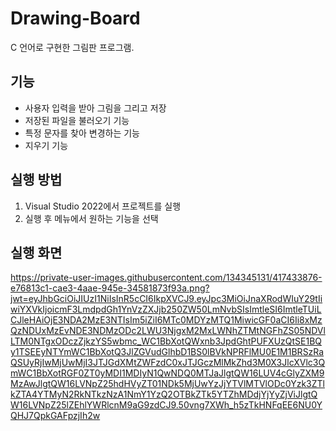 # Drawing-Board
C 언어로 구현한 그림판 프로그램.

## 기능
- 사용자 입력을 받아 그림을 그리고 저장
- 저장된 파일을 불러오기 기능
- 특정 문자를 찾아 변경하는 기능
- 지우기 기능

## 실행 방법
1. Visual Studio 2022에서 프로젝트를 실행
2. 실행 후 메뉴에서 원하는 기능을 선택

## 실행 화면
https://private-user-images.githubusercontent.com/134345131/417433876-e76813c1-cae3-4aae-945e-34581873f93a.png?jwt=eyJhbGciOiJIUzI1NiIsInR5cCI6IkpXVCJ9.eyJpc3MiOiJnaXRodWIuY29tIiwiYXVkIjoicmF3LmdpdGh1YnVzZXJjb250ZW50LmNvbSIsImtleSI6ImtleTUiLCJleHAiOjE3NDA2MzE3NTIsIm5iZiI6MTc0MDYzMTQ1MiwicGF0aCI6Ii8xMzQzNDUxMzEvNDE3NDMzODc2LWU3NjgxM2MxLWNhZTMtNGFhZS05NDVlLTM0NTgxODczZjkzYS5wbmc_WC1BbXotQWxnb3JpdGhtPUFXUzQtSE1BQy1TSEEyNTYmWC1BbXotQ3JlZGVudGlhbD1BS0lBVkNPRFlMU0E1M1BRSzRaQSUyRjIwMjUwMjI3JTJGdXMtZWFzdC0xJTJGczMlMkZhd3M0X3JlcXVlc3QmWC1BbXotRGF0ZT0yMDI1MDIyN1QwNDQ0MTJaJlgtQW16LUV4cGlyZXM9MzAwJlgtQW16LVNpZ25hdHVyZT01NDk5MjUwYzJjYTVlMTVlODc0Yzk3ZTlkZTA4YTMyN2RkNTkzNzA1NmY1YzQ2OTBkZTk5YTZhMDdjYjYyZjViJlgtQW16LVNpZ25lZEhlYWRlcnM9aG9zdCJ9.50vng7XWh_h5zTkHNFqEE6NU0YQHJ7QpkGAFpzjIh2w
